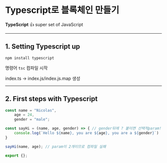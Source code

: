 #  Typescript로 블록체인 만들기

**TypeScript** 👍 super set of JavaScript

---

## 1. Setting Typescript up

```
npm install typescript
```

명령어 ```tsc``` 컴파일 시작

index.ts -> index.js/index.js.map 생성

---

## 2. First steps with Typescript

```ts
const name = "Nicolas",
    age = 24,
    gender = "male";

const sayHi = (name, age, gender) => { // gender뒤에 ? 붙이면 선택적param!
    console.log(`Hello ${name}, you are ${age}, you are a ${gender}`)
}

sayHi(name, age); // param이 2개이므로 컴파일 실패

export {};
```
